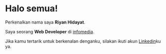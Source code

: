 # Halo semua! 

Perkenalkan nama saya **Riyan Hidayat**.

Saya seorang **Web Developer** di [infomedia](https://www.infomedia.co.id/).

Jika kamu tertarik untuk berkenalan denganku, silakan ikuti akun [Linkedin](https://www.linkedin.com/in/riyan-hidayat-a97739102/)ku ya.
